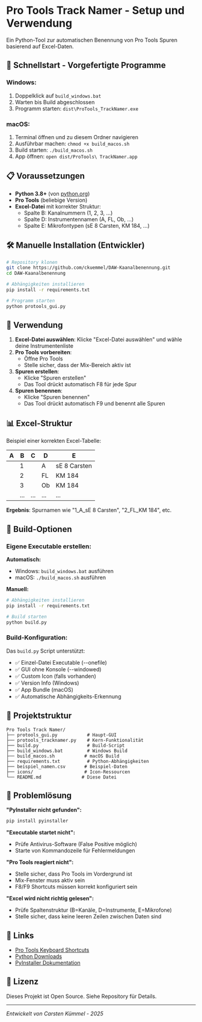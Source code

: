 # Pro Tools Track Namer - Setup und Verwendung

Ein Python-Tool zur automatischen Benennung von Pro Tools Spuren basierend auf Excel-Daten.

## 🚀 Schnellstart - Vorgefertigte Programme

### Windows:
1. Doppelklick auf `build_windows.bat`
2. Warten bis Build abgeschlossen
3. Programm starten: `dist\ProTools_TrackNamer.exe`

### macOS:
1. Terminal öffnen und zu diesem Ordner navigieren
2. Ausführbar machen: `chmod +x build_macos.sh`
3. Build starten: `./build_macos.sh`
4. App öffnen: `open dist/ProTools\ TrackNamer.app`

## 📋 Voraussetzungen

- **Python 3.8+** (von [python.org](https://python.org))
- **Pro Tools** (beliebige Version)
- **Excel-Datei** mit korrekter Struktur:
  - Spalte B: Kanalnummern (1, 2, 3, ...)
  - Spalte D: Instrumentennamen (A, FL, Ob, ...)
  - Spalte E: Mikrofontypen (sE 8 Carsten, KM 184, ...)

## 🛠️ Manuelle Installation (Entwickler)

```bash
# Repository klonen
git clone https://github.com/ckuemmel/DAW-Kaanalbenennung.git
cd DAW-Kaanalbenennung

# Abhängigkeiten installieren
pip install -r requirements.txt

# Programm starten
python protools_gui.py
```

## 🎯 Verwendung

1. **Excel-Datei auswählen**: Klicke "Excel-Datei auswählen" und wähle deine Instrumentenliste
2. **Pro Tools vorbereiten**: 
   - Öffne Pro Tools
   - Stelle sicher, dass der Mix-Bereich aktiv ist
3. **Spuren erstellen**: 
   - Klicke "Spuren erstellen" 
   - Das Tool drückt automatisch F8 für jede Spur
4. **Spuren benennen**:
   - Klicke "Spuren benennen"
   - Das Tool drückt automatisch F9 und benennt alle Spuren

## 📊 Excel-Struktur

Beispiel einer korrekten Excel-Tabelle:

| A | B | C | D | E |
|---|---|---|---|---|
|   | 1 |   | A | sE 8 Carsten |
|   | 2 |   | FL | KM 184 |
|   | 3 |   | Ob | KM 184 |
|   | ... | ... | ... | ... |

**Ergebnis**: Spurnamen wie "1_A_sE 8 Carsten", "2_FL_KM 184", etc.

## 🔧 Build-Optionen

### Eigene Executable erstellen:

**Automatisch:**
- Windows: `build_windows.bat` ausführen
- macOS: `./build_macos.sh` ausführen

**Manuell:**
```bash
# Abhängigkeiten installieren
pip install -r requirements.txt

# Build starten
python build.py
```

### Build-Konfiguration:

Das `build.py` Script unterstützt:
- ✅ Einzel-Datei Executable (--onefile)
- ✅ GUI ohne Konsole (--windowed)
- ✅ Custom Icon (falls vorhanden)
- ✅ Version Info (Windows)
- ✅ App Bundle (macOS)
- ✅ Automatische Abhängigkeits-Erkennung

## 📁 Projektstruktur

```
Pro Tools Track Namer/
├── protools_gui.py           # Haupt-GUI
├── protools_tracknamer.py    # Kern-Funktionalität
├── build.py                  # Build-Script
├── build_windows.bat         # Windows Build
├── build_macos.sh           # macOS Build
├── requirements.txt          # Python-Abhängigkeiten
├── beispiel_namen.csv       # Beispiel-Daten
├── icons/                   # Icon-Ressourcen
└── README.md               # Diese Datei
```

## 🐛 Problemlösung

**"PyInstaller nicht gefunden":**
```bash
pip install pyinstaller
```

**"Executable startet nicht":**
- Prüfe Antivirus-Software (False Positive möglich)
- Starte von Kommandozeile für Fehlermeldungen

**"Pro Tools reagiert nicht":**
- Stelle sicher, dass Pro Tools im Vordergrund ist
- Mix-Fenster muss aktiv sein
- F8/F9 Shortcuts müssen korrekt konfiguriert sein

**"Excel wird nicht richtig gelesen":**
- Prüfe Spaltenstruktur (B=Kanäle, D=Instrumente, E=Mikrofone)
- Stelle sicher, dass keine leeren Zeilen zwischen Daten sind

## 🔗 Links

- [Pro Tools Keyboard Shortcuts](https://www.avid.com/resource-center/pro-tools-keyboard-shortcuts)
- [Python Downloads](https://python.org)
- [PyInstaller Dokumentation](https://pyinstaller.readthedocs.io/)

## 📝 Lizenz

Dieses Projekt ist Open Source. Siehe Repository für Details.

---
*Entwickelt von Carsten Kümmel - 2025*